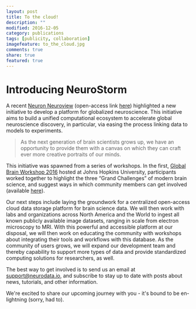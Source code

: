 ```yaml
---
layout: post
title: To the cloud!
description: ""
modified: 2016-12-05
category: publications
tags: [publicity, collaboration]
imagefeature: to_the_cloud.jpg
comments: true
share: true
featured: true
---
```


# Introducing NeuroStorm

A recent [Neuron Neuroview](http://www.cell.com/neuron/fulltext/S0896-6273(16)30783-8) (open-access link [here](https://github.com/jovo/cv/raw/master/ToTheCloud.pdf)) highlighted a new initiative to develop a platform for globalized neuroscience. This initiative aims to build a unified computational ecosystem to accelerate global neuroscience discovery, in particular, via easing the process linking data to models to experiments.

> As the next generation of brain scientists grows up, we have an opportunity to provide them with a canvas on which they can craft ever more creative portraits of our minds.

This initiative was spawned from a series of workshops. In the first, [Global Brain Workshop 2016](http://brainx.io) hosted at Johns Hopkins University, participants worked together to highlight the three “Grand Challenges” of modern brain science, and suggest ways in which community members can get involved (available [here](https://arxiv.org/abs/1608.06548)).

Our next steps include laying the groundwork for a centralized open-access cloud data storage platform for brain science data. We will then work with labs and organizations across North America and the World to ingest all known publicly available image datasets, ranging in scale from electron microscopy to MRI. With this powerful and accessible platform at our disposal, we will then work on educating the community with workshops about integrating their tools and workflows with this database. As the community of users grows, we will expand our development team and thereby capability to support more types of data and provide standardized computing solutions for researchers, as well.

The best way to get involved is to send us an email at [support@neurodata.io](mailto:support@neurodata.io), and subscribe to stay up to date with posts about news, tutorials, and other information. 

We're excited to share our upcoming journey with you - it's bound to be en-lightning (sorry, had to).
